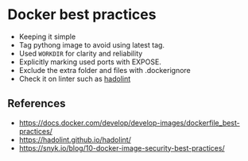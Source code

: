 # Docker best practices

- Keeping it simple
- Tag pythong image to avoid using latest tag.
- Used ```WORKDIR``` for clarity and reliability
- Explicitly marking used ports with EXPOSE.
- Exclude the extra folder and files with .dockerignore
- Check it on linter such as [hadolint](https://hadolint.github.io/hadolint/)

## References

- https://docs.docker.com/develop/develop-images/dockerfile_best-practices/
- https://hadolint.github.io/hadolint/
- https://snyk.io/blog/10-docker-image-security-best-practices/
